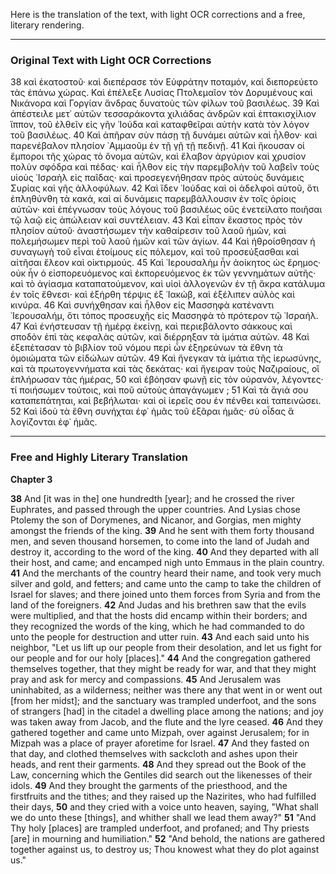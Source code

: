 Here is the translation of the text, with light OCR corrections and a free, literary rendering.

***

### Original Text with Light OCR Corrections

38 καὶ ἑκατοστοῦ· καὶ διεπέρασε τὸν Εὐφράτην ποταμόν, καὶ διεπορεύετο τὰς ἐπάνω χώρας. Καὶ ἐπέλεξε Λυσίας Πτολεμαῖον τὸν Δορυμένους καὶ Νικάνορα καὶ Γοργίαν ἄνδρας δυνατοὺς τῶν φίλων τοῦ βασιλέως.
39 Καὶ ἀπέστειλε μετ᾽ αὐτῶν τεσσαράκοντα χιλιάδας ἀνδρῶν καὶ ἑπτακισχίλιον ἵππον, τοῦ ἐλθεῖν εἰς γῆν ᾿Ιούδα καὶ καταφθεῖραι αὐτὴν κατὰ τὸν λόγον τοῦ βασιλέως.
40 Καὶ ἀπῆραν σὺν πάσῃ τῇ δυνάμει αὐτῶν καὶ ἦλθον· καὶ παρενέβαλον πλησίον ᾿Αμμαοῦμ ἐν τῇ γῇ τῇ πεδινῇ.
41 Καὶ ἤκουσαν οἱ ἔμποροι τῆς χώρας τὸ ὄνομα αὐτῶν, καὶ ἔλαβον ἀργύριον καὶ χρυσίον πολὺν σφόδρα καὶ πέδας· καὶ ἦλθον εἰς τὴν παρεμβολὴν τοῦ λαβεῖν τοὺς υἱοὺς ᾿Ισραὴλ εἰς παῖδας· καὶ προσεγενήθησαν πρὸς αὐτοὺς δυνάμεις Συρίας καὶ γῆς ἀλλοφύλων.
42 Καὶ ἴδεν ᾿Ιούδας καὶ οἱ ἀδελφοὶ αὐτοῦ, ὅτι ἐπληθύνθη τὰ κακά, καὶ αἱ δυνάμεις παρεμβάλλουσιν ἐν τοῖς ὁρίοις αὐτῶν· καὶ ἐπέγνωσαν τοὺς λόγους τοῦ βασιλέως οὓς ἐνετείλατο ποιῆσαι τῷ λαῷ εἰς ἀπώλειαν καὶ συντέλειαν.
43 Καὶ εἶπαν ἕκαστος πρὸς τὸν πλησίον αὐτοῦ· ἀναστήσωμεν τὴν καθαίρεσιν τοῦ λαοῦ ἡμῶν, καὶ πολεμήσωμεν περὶ τοῦ λαοῦ ἡμῶν καὶ τῶν ἁγίων.
44 Καὶ ἠθροίσθησαν ἡ συναγωγὴ τοῦ εἶναι ἑτοίμους εἰς πόλεμον, καὶ τοῦ προσεύξασθαι καὶ αἰτῆσαι ἔλεον καὶ οἰκτιρμούς.
45 Καὶ ᾿Ιερουσαλὴμ ἦν ἀοίκητος ὡς ἔρημος· οὐκ ἦν ὁ εἰσπορευόμενος καὶ ἐκπορευόμενος ἐκ τῶν γεννημάτων αὐτῆς· καὶ τὸ ἁγίασμα καταπατούμενον, καὶ υἱοὶ ἀλλογενῶν ἐν τῇ ἄκρα κατάλυμα ἐν τοῖς ἔθνεσι· καὶ ἐξήρθη τέρψις ἐξ ᾿Ιακώβ, καὶ ἐξέλιπεν αὐλὸς καὶ κινύρα.
46 Καὶ συνήχθησαν καὶ ἦλθον εἰς Μασσηφὰ κατέναντι ᾿Ιερουσαλήμ, ὅτι τόπος προσευχῆς εἰς Μασσηφὰ τὸ πρότερον τῷ ᾿Ισραήλ.
47 Καὶ ἐνήστευσαν τῇ ἡμέρᾳ ἐκείνῃ, καὶ περιεβάλοντο σάκκους καὶ σποδὸν ἐπὶ τὰς κεφαλὰς αὐτῶν, καὶ διέρρηξαν τὰ ἱμάτια αὐτῶν.
48 Καὶ ἐξεπέτασαν τὸ βιβλίον τοῦ νόμου περὶ ὧν ἐξηρεύνων τὰ ἔθνη τὰ ὁμοιώματα τῶν εἰδώλων αὐτῶν.
49 Καὶ ἤνεγκαν τὰ ἱμάτια τῆς ἱερωσύνης, καὶ τὰ πρωτογεννήματα καὶ τὰς δεκάτας· καὶ ἤγειραν τοὺς Ναζιραίους, οἳ ἐπλήρωσαν τὰς ἡμέρας,
50 καὶ ἐβόησαν φωνῇ εἰς τὸν οὐρανόν, λέγοντες· τί ποιήσωμεν τούτοις, καὶ ποῦ αὐτοὺς ἀπαγάγωμεν ;
51 Καὶ τὰ ἅγιά σου καταπεπάτηται, καὶ βεβήλωται· καὶ οἱ ἱερεῖς σου ἐν πένθει καὶ ταπεινώσει.
52 Καὶ ἰδοὺ τὰ ἔθνη συνήχται ἐφ᾽ ἡμᾶς τοῦ ἐξᾶραι ἡμᾶς· σὺ οἶδας ἃ λογίζονται ἐφ᾽ ἡμᾶς.

***

### Free and Highly Literary Translation

**Chapter 3**

**38** And [it was in the] one hundredth [year]; and he crossed the river Euphrates, and passed through the upper countries. And Lysias chose Ptolemy the son of Dorymenes, and Nicanor, and Gorgias, men mighty amongst the friends of the king.
**39** And he sent with them forty thousand men, and seven thousand horsemen, to come into the land of Judah and destroy it, according to the word of the king.
**40** And they departed with all their host, and came; and encamped nigh unto Emmaus in the plain country.
**41** And the merchants of the country heard their name, and took very much silver and gold, and fetters; and came unto the camp to take the children of Israel for slaves; and there joined unto them forces from Syria and from the land of the foreigners.
**42** And Judas and his brethren saw that the evils were multiplied, and that the hosts did encamp within their borders; and they recognized the words of the king, which he had commanded to do unto the people for destruction and utter ruin.
**43** And each said unto his neighbor, "Let us lift up our people from their desolation, and let us fight for our people and for our holy [places]."
**44** And the congregation gathered themselves together, that they might be ready for war, and that they might pray and ask for mercy and compassions.
**45** And Jerusalem was uninhabited, as a wilderness; neither was there any that went in or went out [from her midst]; and the sanctuary was trampled underfoot, and the sons of strangers [had] in the citadel a dwelling place among the nations; and joy was taken away from Jacob, and the flute and the lyre ceased.
**46** And they gathered together and came unto Mizpah, over against Jerusalem; for in Mizpah was a place of prayer aforetime for Israel.
**47** And they fasted on that day, and clothed themselves with sackcloth and ashes upon their heads, and rent their garments.
**48** And they spread out the Book of the Law, concerning which the Gentiles did search out the likenesses of their idols.
**49** And they brought the garments of the priesthood, and the firstfruits and the tithes; and they raised up the Nazirites, who had fulfilled their days,
**50** and they cried with a voice unto heaven, saying, "What shall we do unto these [things], and whither shall we lead them away?"
**51** "And Thy holy [places] are trampled underfoot, and profaned; and Thy priests [are] in mourning and humiliation."
**52** "And behold, the nations are gathered together against us, to destroy us; Thou knowest what they do plot against us."